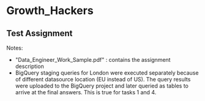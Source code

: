 # Growth_Hackers

## Test Assignment

Notes: 
- "Data_Engineer_Work_Sample.pdf" : contains the assignment description
- BigQuery staging queries for London were executed separately because of different datasource location (EU instead of US). The query results were uploaded to the BigQuery project and later queried as tables to arrive at the final answers. This is true for tasks 1 and 4. 
